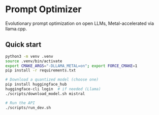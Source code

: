 # Prompt Optimizer 

Evolutionary prompt optimization on open LLMs, Metal-accelerated via llama.cpp.

## Quick start

```bash
python3 -m venv .venv
source .venv/bin/activate
export CMAKE_ARGS="-DLLAMA_METAL=on"; export FORCE_CMAKE=1
pip install -r requirements.txt

# Download a quantized model (choose one)
pip install huggingface_hub
huggingface-cli login  # if needed (Llama)
./scripts/download_model.sh mistral

# Run the API
./scripts/run_dev.sh
